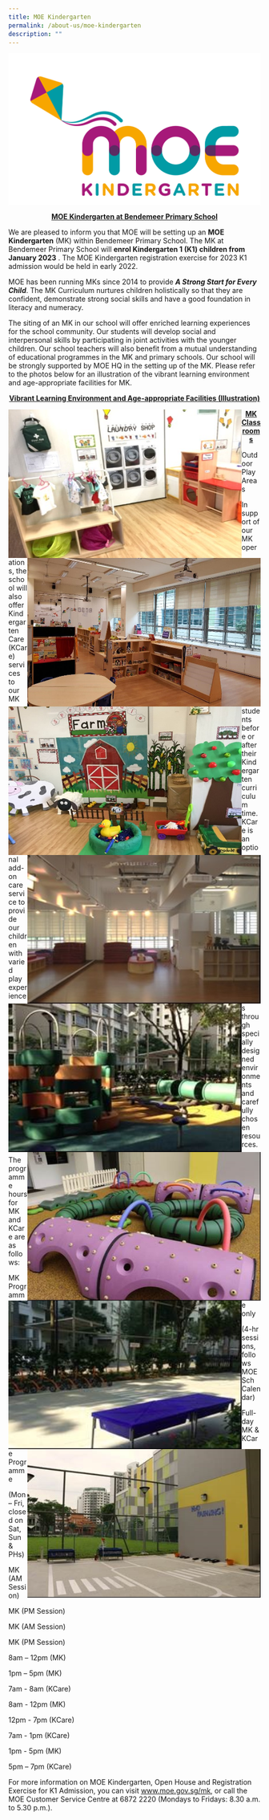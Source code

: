 ```yaml
---
title: MOE Kindergarten
permalink: /about-us/moe-kindergarten
description: ""
---
```

<img src="/images/05%20MOE%20Kindergarten%20Logo.jpg"
		 align="center" />

<p align="center"> <b> <u>MOE Kindergarten at Bendemeer Primary School</u> </b> </p>

We are pleased to inform you that MOE will be setting up an **MOE Kindergarten** (MK) within Bendemeer Primary School. The MK at Bendemeer Primary School will **enrol Kindergarten 1 (K1) children from January 2023** . The MOE Kindergarten registration exercise for 2023 K1 admission would be held in early 2022.

MOE has been running MKs since 2014 to provide ***A Strong Start for Every Child***. The MK Curriculum nurtures children holistically so that they are confident, demonstrate strong social skills and have a good foundation in literacy and numeracy.

The siting of an MK in our school will offer enriched learning experiences for the school community. Our students will develop social and interpersonal skills by participating in joint activities with the younger children. Our school teachers will also benefit from a mutual understanding of educational programmes in the MK and primary schools. Our school will be strongly supported by MOE HQ in the setting up of the MK. Please refer to the photos below for an illustration of the vibrant learning environment and age-appropriate facilities for MK. 



<p align="center"> <b> <u> Vibrant Learning Environment and Age-appropriate Facilities (Illustration) </u></b></p>


<img src="/images/1_LC.jpg"
				 align="left"
				 width="466"
				 height="296"/>
<img src="/images/2_LC.jpg"
				align="right"
				 width="466"
				 height="296"/>
<img src="/images/3_LC.jpg"
				 align="left"
				 width="466"
				 height="296"/>
<img src="/images/4_LC.jpg"
				align="right"
				 width="466"
				 height="296"/>

<p align="center"><b><u>MK Classrooms</u></b></p>

<img src="/images/5_LC.jpg"
				 align="left"
				 width="466"
				 height="296"/>
<img src="/images/6_LC.jpg"
				align="right"
				 width="466"
				 height="296"/>
<img src="/images/7_LC.jpg"
				 align="left"
				 width="466"
				 height="296"/>
<img src="/images/8_LC.jpg"
				align="right"
				 width="466"
				 height="296"/>


















Outdoor Play Areas



In support of our MK operations, the school will also offer Kindergarten Care (KCare) services to our MK students before or after their Kindergarten curriculum time. KCare is an optional add-on care service to provide our children with varied play experiences through specially designed environments and carefully chosen resources.

 

The programme hours for MK and KCare are as follows:



MK Programme only

(4-hr sessions, follows MOE Sch Calendar)

Full-day MK & KCare Programme

(Mon – Fri, closed on Sat, Sun & PHs)

MK (AM Session)

MK (PM Session)

MK (AM Session)

MK (PM Session)

8am – 12pm (MK)

1pm – 5pm (MK)

7am - 8am (KCare)

8am - 12pm (MK)

12pm - 7pm (KCare)

7am - 1pm (KCare)

1pm - 5pm (MK)

5pm – 7pm (KCare)






























For more information on MOE Kindergarten, Open House and Registration Exercise for K1 Admission, you can visit www.moe.gov.sg/mk, or call the MOE Customer Service Centre at 6872 2220 (Mondays to Fridays: 8.30 a.m. to 5.30 p.m.).